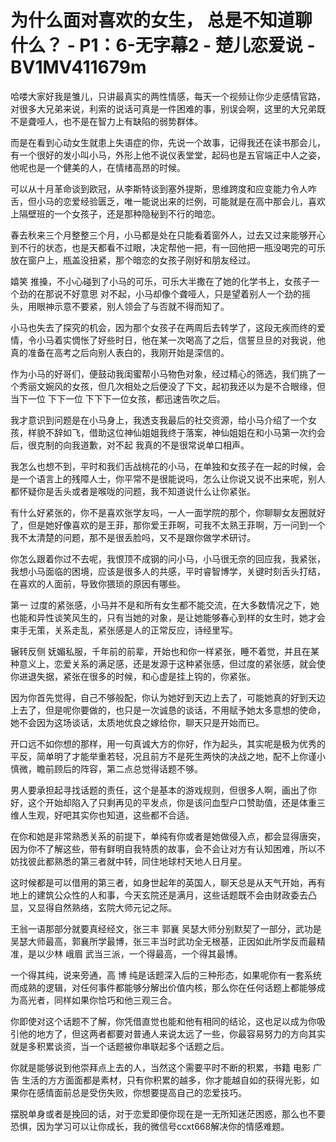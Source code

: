 # 为什么面对喜欢的女生， 总是不知道聊什么？ - P1：6-无字幕2 - 楚儿恋爱说 - BV1MV411679m

哈喽大家好我是雏儿，只讲最真实的两性情感，每天一个视频让你少走感情官路，对很多大兄弟来说，利索的说话可真是一件困难的事，别误会啊，这里的大兄弟既不是聋哑人，也不是在智力上有缺陷的弱势群体。

而是在看到心动女生就患上失语症的你，先说一个故事，记得我还在读书那会儿，有一个很好的发小叫小马，外形上他不说仪表堂堂，起码也是五官端正中人之姿，他呢也是一个健美的人，在情绪高昂的时候。

可以从十月革命谈到欧冠，从李斯特谈到塞外提斯，思维跨度和应变能力令人咋舌，但小马的恋爱经验匮乏，唯一能说出来的烂例，可能就是在高中那会儿，喜欢上隔壁班的一个女孩子，还是那种隐秘到不行的暗恋。

春去秋来三个月整整三个月，小马都是处在只能看着窗外人，过去又过来能够开心到不行的状态，也是天都看不过眼，决定帮他一把，有一回他把一瓶没喝完的可乐放在窗户上，瓶盖没扭紧，那个暗恋的女孩子刚好和朋友经过。

嬉笑 推搡，不小心碰到了小马的可乐，可乐大半撒在了她的化学书上，女孩子一个劲的在那说不好意思 对不起，小马却像个聋哑人，只是望着别人一个劲的摇头，用眼神示意不要紧，别人领会了与否就不得而知了。

小马也失去了探究的机会，因为那个女孩子在两周后去转学了，这段无疾而终的爱情，令小马着实惆怅了好些时日，他在某一次喝高了之后，信誓旦旦的对我说，他真的准备在高考之后向别人表白的，我刚开始是深信的。

作为小马的好哥们，便鼓动我闺蜜帮小马物色对象，经过精心的筛选，我们挑了一个秀丽文婉风的女孩，但几次相处之后便没了下文，起初我还以为是不合眼缘，但当下一位 下下一位 下下下一位女孩，都迅速告吹之后。

我才意识到问题是在小马身上，我透支我最后的社交资源，给小马介绍了一个女孩，样貌不辞如飞，借助这位神仙姐姐我终于落案，神仙姐姐在和小马第一次约会后，很克制的向我道歉，对不起 我真的不是很常说单口相声。

我怎么也想不到，平时和我们舌战桃花的小马，在单独和女孩子在一起的时候，会是一个语言上的残障人士，你平常不是很能说吗，怎么让你说又说不出来呢，别人都怀疑你是舌头或者是喉咙的问题，我不知道说什么让你紧张。

有什么好紧张的，你不是喜欢张学友吗，一人一面学院的那个，你聊聊女友圈就好了，但是她好像喜欢的是王菲，那你爱王菲啊，可我不太熟王菲啊，万一问到一个我不太清楚的问题，那不是很丢脸吗，又不是跟你做学术研讨。

你怎么跟着你过不去呢，我恨顶不成钢的问小马，小马很无奈的回应我，我紧张，我想小马面临的困境，应该是很多人的共感，平时睿智博学，关键时刻舌头打结，在喜欢的人面前，导致你猥琐的原因有哪些。

第一 过度的紧张感，小马并不是和所有女生都不能交流，在大多数情况之下，她也能和异性谈笑风生的，只有当她的对象，是让她能够春心到样的女生时，她才会束手无策，关系走乱，紧张感是人的正常反应，诗经里写。

辗转反侧 妩媚私服，千年前的前辈，开始也和你一样紧张，睡不着觉，并且在某种意义上，恋爱关系的满足感，还是发源于这种紧张感，但过度的紧张感，就会使你进退失据，紧张在很多的时候，和心虚是挂上钩的，你紧张。

因为你首先觉得，自己不够般配，你认为她好到天边上去了，可能她真的好到天边上去了，但是呢你要做的，也只是一次诚恳的谈话，不用赋予她太多意想的使命，她不会因为这场谈话，太质地优良之嫁给你，聊天只是开始而已。

开口远不如你想的那样，用一句真诚大方的你好，作为起头，其实呢是极为优秀的平反，简单明了才能举重若轻，况且前方不是死生两快的决战之地，配不上你谨小慎微，瞻前顾后的阵容，第二点总觉得话题不够。

男人要承担起寻找话题的责任，这个是基本的游戏规则，但很多人啊，画出了你好，这个开始却陷入了只剩再见的平发点，你是该问血型户口赞助值，还是体重三维人生观，好吧其实你也知道，这些都不合适。

在你和她是非常熟悉关系的前提下，单纯有你或者是她做侵入点，都会显得唐突，因为你不了解这些，带有鲜明自我特质的故事，会不会让对方有认知困难，所以不妨找彼此都熟悉的第三者就中转，同住地球村天地人日月星。

这时候都是可以借用的第三者，如身世起年的英国人，聊天总是从天气开始，再有地上的建筑公众性的人和事，今天玄院还是满月，这些话题既不会由财政委去凸显，又显得自然熟络，玄院大师元记之际。

王翁一语那部分就要真经经文，张三丰 郭襄 吴瑟大师分别默契了一部分，武功是吴瑟大师最高，郭襄所学最博，张三丰当时武功全无根基，正因如此所学反而最精准，是以少林 峨眉 武当三派，一个得最高，一个得其最博。

一个得其纯，说来旁通，高 博 纯是话题深入后的三种形态，如果呢你有一套系统而成熟的逻辑，对任何事件都能够分解出价值内核，那么你在任何话题上都能够成为高光者，同样如果你恰巧和他三观三合。

你即使对这个话题不了解，你凭借直觉也能和他有相同的结论，这也足以成为你吸引他的地方了，但这两者都要对普通人来说太远了一些，你最容易努力的方向其实就是多积累谈资，当一个话题被你串联起多个话题之后。

你就是能够说到他崇拜点上去的人，当然这个需要平时不断的积累，书籍 电影 广告 生活的方方面面都是素材，只有你积累的越多，你才能越自如的获得光影，如果你在感情面前总是受伤失败，你想要提高自己的恋爱技巧。

摆脱单身或者是挽回的话，对于恋爱即便你现在是一无所知迷茫困惑，那么也不要恐惧，因为学习可以让你成长，我的微信号ccxt668解决你的情感难题。